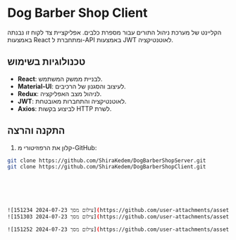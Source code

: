 
# Dog Barber Shop Client

הקליינט של מערכת ניהול התורים עבור מספרת כלבים. אפליקציית צד לקוח זו נבנתה באמצעות React ומתחברת ל-API באמצעות JWT לאוטנטיקציה.

## טכנולוגיות בשימוש

- **React**: לבניית ממשק המשתמש.
- **Material-UI**: לעיצוב והסגנון של הרכיבים.
- **Redux**: לניהול מצב האפליקציה.
- **JWT**: לאוטנטיקציה והתחברות מאובטחת.
- **Axios**: לביצוע בקשות HTTP לשרת.

## התקנה והרצה

1. קלון את הרפוזיטורי מ-GitHub:

```bash
git clone https://github.com/ShiraKedem/DogBarberShopServer.git
git clone https://github.com/ShiraKedem/DogBarberShopClient.git






![צילום מסך 2024-07-23 151234](https://github.com/user-attachments/assets/23b174cc-a515-4be2-8256-08335da982c8) 
![צילום מסך 2024-07-23 151303](https://github.com/user-attachments/assets/32e4a0bf-e85a-4247-a6cd-49c965b5d544)

![צילום מסך 2024-07-23 151252](https://github.com/user-attachments/assets/b50829f1-b2e4-4efb-b5a2-9d1f52dace8f)
